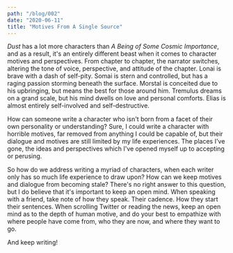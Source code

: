 ```yaml
---
path: "/blog/002"
date: "2020-06-11"
title: "Motives From A Single Source"
---
```


_Dust_ has a lot more characters than _A Being of Some Cosmic Importance_, and as a result, it's an entirely different beast when it comes to character motives and perspectives. From chapter to chapter, the narrator switches, altering the tone of voice, perspective, and attitude of the chapter. Lonai is brave with a dash of self-pity. Somai is stern and controlled, but has a raging passion storming beneath the surface. Morstal is conceited due to his upbringing, but means the best for those around him. Tremulus dreams on a grand scale, but his mind dwells on love and personal comforts. Elias is almost entirely self-involved and self-destructive.

How can someone write a character who isn't born from a facet of their own personality or understanding? Sure, I could write a character with horrible motives, far removed from anything I could be capable of, but their dialogue and motives are still limited by my life experiences. The places I've gone, the ideas and perspectives which I've opened myself up to accepting or perusing.

So how do we address writing a myriad of characters, when each writer only has so much life experience to draw upon? How can we keep motives and dialogue from becoming stale? There's no right answer to this question, but I do believe that it's important to keep an open mind. When speaking with a friend, take note of how they speak. Their cadence. How they start their sentences. When scrolling Twitter or reading the news, keep an open mind as to the depth of human motive, and do your best to empathize with where people have come from, who they are now, and where they want to go.

And keep writing!
